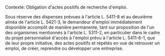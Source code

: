 Contexte: Obligation d'actes positifs de recherche d'emploi.

Sous réserve des dispenses prévues à l'article L. 5411-8 et au deuxième alinéa de l'article L. 5421-3, le demandeur d'emploi immédiatement disponible accomplit de manière permanente, tant sur proposition de l'un des organismes mentionnés à l'article L. 5311-2, en particulier dans le cadre du projet personnalisé d'accès à l'emploi prévu à l'article L. 5411-6-1, que de leur propre initiative, des actes positifs et répétés en vue de retrouver un emploi, de créer, reprendre ou développer une entreprise.